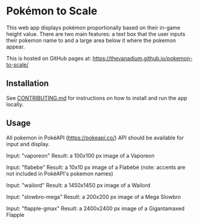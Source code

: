 # Pokémon to Scale

This web app displays pokémon proportionally based on their in-game height value. There are two main features: a text box that the user inputs their pokemon name to and a large area below it where the pokemon appear.

This is hosted on GitHub pages at:
https://thevanadium.github.io/pokemon-to-scale/

## Installation

See [CONTRIBUTING.md](https://github.com/TheVanadium/pokemon-to-scale/blob/main/CONTRIBUTING.md) for instructions on how to install and run the app locally.

## Usage

All pokemon in PokéAPI (https://pokeapi.co/) API should be available for input and display.

Input: "vaporeon"
Result: a 100x100 px image of a Vaporeon

Input: "flabebe"
Result: a 10x10 px image of a Flabébé
(note: accents are not included in PokéAPI's pokemon names)

Input: "wailord"
Result: a 1450x1450 px image of a Wailord

Input: "slowbro-mega"
Result: a 200x200 px image of a Mega Slowbro

Input: "flapple-gmax"
Result: a 2400x2400 px image of a Gigantamaxed Flapple
